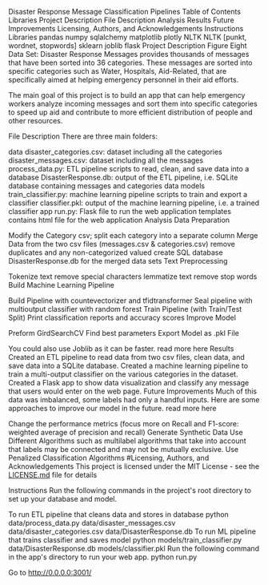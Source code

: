 Disaster Response Message Classification Pipelines
Table of Contents
Libraries
Project Description
File Description
Analysis
Results
Future Improvements
Licensing, Authors, and Acknowledgements
Instructions
Libraries
pandas
numpy
sqlalchemy
matplotlib
plotly
NLTK
NLTK [punkt, wordnet, stopwords]
sklearn
joblib
flask
Project Description
Figure Eight Data Set: Disaster Response Messages provides thousands of messages that have been sorted into 36 categories. These messages are sorted into specific categories such as Water, Hospitals, Aid-Related, that are specifically aimed at helping emergency personnel in their aid efforts.

The main goal of this project is to build an app that can help emergency workers analyze incoming messages and sort them into specific categories to speed up aid and contribute to more efficient distribution of people and other resources.

File Description
There are three main folders:

data
disaster_categories.csv: dataset including all the categories
disaster_messages.csv: dataset including all the messages
process_data.py: ETL pipeline scripts to read, clean, and save data into a database
DisasterResponse.db: output of the ETL pipeline, i.e. SQLite database containing messages and categories data
models
train_classifier.py: machine learning pipeline scripts to train and export a classifier
classifier.pkl: output of the machine learning pipeline, i.e. a trained classifier
app
run.py: Flask file to run the web application
templates contains html file for the web application
Analysis
Data Preparation

Modify the Category csv; split each category into a separate column
Merge Data from the two csv files (messages.csv & categories.csv)
remove duplicates and any non-categorized valued
create SQL database DisasterResponse.db for the merged data sets
Text Preprocessing

Tokenize text
remove special characters
lemmatize text
remove stop words
Build Machine Learning Pipeline

Build Pipeline with countevectorizer and tfidtransformer
Seal pipeline with multioutput classifier with random forest
Train Pipeline (with Train/Test Split)
Print classification reports and accuracy scores
Improve Model

Preform GirdSearchCV
Find best parameters
Export Model as .pkl File

You could also use Joblib as it can be faster. read more here
Results
Created an ETL pipeline to read data from two csv files, clean data, and save data into a SQLite database.
Created a machine learning pipeline to train a multi-output classifier on the various categories in the dataset.
Created a Flask app to show data visualization and classify any message that users would enter on the web page.
Future Improvements
Much of this data was imbalanced, some labels had only a handful inputs. Here are some approaches to improve our model in the future. read more here

Change the performance metrics (focus more on Recall and F1-score: weighted average of precision and recall)
Generate Synthetic Data
Use Different Algorithms such as multilabel algorithms that take into account that labels may be connected and may not be mutually exclusive.
Use Penalized Classification Algorithms
#Licensing, Authors, and Acknowledgements
This project is licensed under the MIT License - see the [LICENSE.md](https://github.com/xscbsx/Udacity_Nanodegree_DS/blob/main/LICENSE) file for details

Instructions
Run the following commands in the project's root directory to set up your database and model.

To run ETL pipeline that cleans data and stores in database python data/process_data.py data/disaster_messages.csv data/disaster_categories.csv data/DisasterResponse.db
To run ML pipeline that trains classifier and saves model python models/train_classifier.py data/DisasterResponse.db models/classifier.pkl
Run the following command in the app's directory to run your web app. python run.py

Go to http://0.0.0.0:3001/
